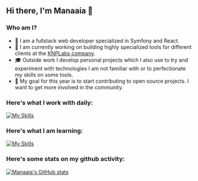 ## Hi there, I'm Manaaia 👋

### Who am I?
- :briefcase: I am a fullstack web developer specialized in Symfony and React. 
- 🔭 I am currently working on building highly specialized tools for different clients at the [KNPLabs company](https://knplabs.com/en/).
- :mortar_board: Outside work I develop personal projects which I also use to try and experiment with technologies I am not familiar with or to perfectionate my skills on some tools.
- :dart: My goal for this year is to start contributing to open source projects. I want to get more involved in the community.

### Here's what I work with daily:
[![My Skills](https://skillicons.dev/icons?i=php,js,ts,react,redux,symfony,docker,git)](https://skillicons.dev)

### Here's what I am learning:
[![My Skills](https://skillicons.dev/icons?i=nextjs,python,arduino)](https://skillicons.dev)

### Here's some stats on my github activity:
[![Manaaia's GitHub stats](https://github-readme-stats.vercel.app/api?username=manaaia)](https://github.com/anuraghazra/github-readme-stats)


<!--
**Manaaia/Manaaia** is a ✨ _special_ ✨ repository because its `README.md` (this file) appears on your GitHub profile.

Here are some ideas to get you started:

- 🔭 I am currently working on building highly specialized tools for different clients at the KNPLabs company.
- 🌱 I’m currently learning ...
- 👯 I’m looking to collaborate on ...
- 🤔 I’m looking for help with ...
- 💬 Ask me about ...
- 📫 How to reach me: ...
- 😄 Pronouns: ...
- ⚡ Fun fact: ...
-->
